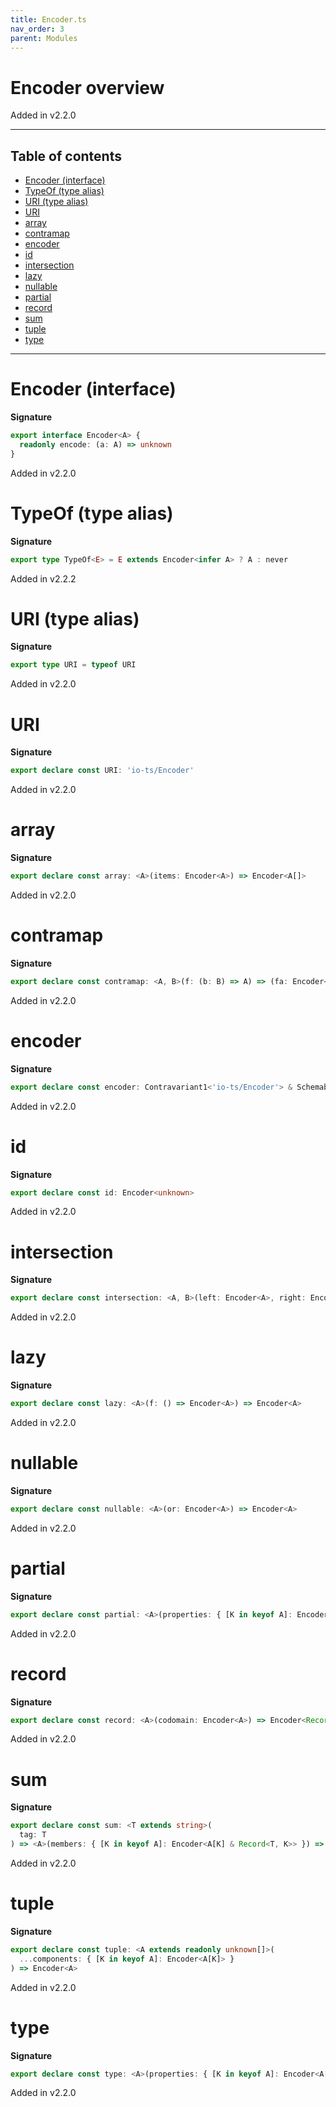 ```yaml
---
title: Encoder.ts
nav_order: 3
parent: Modules
---
```


# Encoder overview

Added in v2.2.0

---

<h2 class="text-delta">Table of contents</h2>

- [Encoder (interface)](#encoder-interface)
- [TypeOf (type alias)](#typeof-type-alias)
- [URI (type alias)](#uri-type-alias)
- [URI](#uri)
- [array](#array)
- [contramap](#contramap)
- [encoder](#encoder)
- [id](#id)
- [intersection](#intersection)
- [lazy](#lazy)
- [nullable](#nullable)
- [partial](#partial)
- [record](#record)
- [sum](#sum)
- [tuple](#tuple)
- [type](#type)

---

# Encoder (interface)

**Signature**

```ts
export interface Encoder<A> {
  readonly encode: (a: A) => unknown
}
```

Added in v2.2.0

# TypeOf (type alias)

**Signature**

```ts
export type TypeOf<E> = E extends Encoder<infer A> ? A : never
```

Added in v2.2.2

# URI (type alias)

**Signature**

```ts
export type URI = typeof URI
```

Added in v2.2.0

# URI

**Signature**

```ts
export declare const URI: 'io-ts/Encoder'
```

Added in v2.2.0

# array

**Signature**

```ts
export declare const array: <A>(items: Encoder<A>) => Encoder<A[]>
```

Added in v2.2.0

# contramap

**Signature**

```ts
export declare const contramap: <A, B>(f: (b: B) => A) => (fa: Encoder<A>) => Encoder<B>
```

Added in v2.2.0

# encoder

**Signature**

```ts
export declare const encoder: Contravariant1<'io-ts/Encoder'> & Schemable1<'io-ts/Encoder'>
```

Added in v2.2.0

# id

**Signature**

```ts
export declare const id: Encoder<unknown>
```

Added in v2.2.0

# intersection

**Signature**

```ts
export declare const intersection: <A, B>(left: Encoder<A>, right: Encoder<B>) => Encoder<A & B>
```

Added in v2.2.0

# lazy

**Signature**

```ts
export declare const lazy: <A>(f: () => Encoder<A>) => Encoder<A>
```

Added in v2.2.0

# nullable

**Signature**

```ts
export declare const nullable: <A>(or: Encoder<A>) => Encoder<A>
```

Added in v2.2.0

# partial

**Signature**

```ts
export declare const partial: <A>(properties: { [K in keyof A]: Encoder<A[K]> }) => Encoder<Partial<A>>
```

Added in v2.2.0

# record

**Signature**

```ts
export declare const record: <A>(codomain: Encoder<A>) => Encoder<Record<string, A>>
```

Added in v2.2.0

# sum

**Signature**

```ts
export declare const sum: <T extends string>(
  tag: T
) => <A>(members: { [K in keyof A]: Encoder<A[K] & Record<T, K>> }) => Encoder<A[keyof A]>
```

Added in v2.2.0

# tuple

**Signature**

```ts
export declare const tuple: <A extends readonly unknown[]>(
  ...components: { [K in keyof A]: Encoder<A[K]> }
) => Encoder<A>
```

Added in v2.2.0

# type

**Signature**

```ts
export declare const type: <A>(properties: { [K in keyof A]: Encoder<A[K]> }) => Encoder<A>
```

Added in v2.2.0
